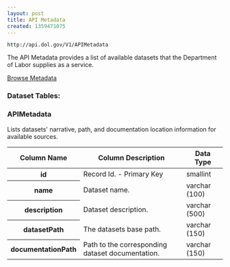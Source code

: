 ```yaml
---
layout: post
title: API Metadata
created: 1359471075
---
```


```
http://api.dol.gov/V1/APIMetadata
```

<p>The API Metadata provides a list of available datasets that the Department of Labor supplies as a service.</p>


<a href ="http://api.dol.gov/V1/APIMetadata/$metadata" class="button radius button_dataset">Browse Metadata</a>


### Dataset Tables:  
<h3>APIMetadata</h3>

<p>Lists datasets' narrative, path, and documentation location information for available sources.</p>

<table>
	<thead>
		<tr>
			<th>Column Name</th>
			<th>Column Description</th>
			<th>Data Type</th>
		</tr>
	</thead>
	<tbody>
		<tr>
			<th>id</th>
			<td>Record Id. - Primary Key</td>
			<td>smallint</td>
		</tr>
		<tr>
			<th>name</th>
			<td>Dataset name.</td>
			<td>varchar (100)</td>
		</tr>
		<tr>
			<th>description</th>
			<td>Dataset description.</td>
			<td>varchar (500)</td>
		</tr>
		<tr>
			<th>datasetPath</th>
			<td>The datasets base path.</td>
			<td>varchar (150)</td>
		</tr>
		<tr>
			<th>documentationPath</th>
			<td>Path to the corresponding dataset documentation.</td>
			<td>varchar (150)</td>
		</tr>
	</tbody>
</table>
